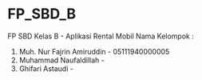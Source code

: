 # FP_SBD_B
FP SBD Kelas B - Aplikasi Rental Mobil
Nama Kelompok :
  1. Muh. Nur Fajrin Amiruddin - 05111940000005
  2. Muhammad Naufaldillah - 
  3. Ghifari Astaudi - 
